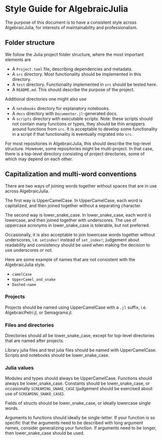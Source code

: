 # Style Guide for AlgebraicJulia

The purpose of this document is to have a consistent style across AlgebraicJulia, for interests of maintainability and professionalism.

## Folder structure

We follow the Julia project folder structure, where the most important elements are

- A `Project.toml` file, describing dependencies and metadata.
- A `src` directory. Most functionality should be implemented in this directory.
- A `test` directory. Functionality implemented in `src` should be tested here.
- A `README.md`. This should describe the purpose of the project.

Additional directories one might also use

- A `notebooks` directory for explanatory notebooks.
- A `docs` directory with `Documenter.jl`-generated docs.
- A `scripts` directory with executable scripts. Note: these scripts should not contain many functions or types, they should be thin wrappers around functions from `src`. It is acceptable to develop some functionality in a script if that functionality is eventually migrated into `src`.

For most repositories in AlgebraicJulia, this should describe the top-level structure. However, some repositories might be multi-project. In that case, there is a top-level directory consisting of project directories, some of which may depend on each other.

## Capitalization and multi-word conventions

There are two ways of joining words together without spaces that are in use across AlgebraicJulia.

The first way is UpperCamelCase. In UpperCamelCase, each word is capitalized, and then joined together without a separating character.

The second way is lower\_snake\_case. In lower\_snake\_case, each word is lowercase, and then joined together with underscores. The use of uppercase acronyms in lower\_snake\_case is tolerable, but not preferred.

Occasionally, it is also acceptable to join lowercase words together without underscores, i.e. `setindex!` instead of `set_index!`; judgement about readability and consistency should be used when making the decision to use underscores or not.

Here are some example of names that are not consistent with the AlgebraicJulia style.

- `camelCase`
- `UpperCamel_and_snake`
- `Dashed-name`

### Projects

Projects should be named using UpperCamelCase with a `.jl` suffix, i.e. AlgebraicPetri.jl, or Semagrams.jl.

### Files and directories

Directories should all be lower\_snake\_case, except for top-level directories that are named after projects.

Library julia files and test julia files should be named with UpperCamelCase. Scripts and notebooks should be lower\_snake\_case.

### Julia values

Modules and types should always be UpperCamelCase. Functions should always be lower\_snake\_case. Constants should be lower\_snake\_case, or occasionally `SCREAMING_SNAKE_CASE` (judgement should be exercised about use of `SCREAMING_SNAKE_CASE`).

Fields of structs should be lower\_snake\_case, or ideally lowercase single words.

Arguments to functions should ideally be single-letter. If your function is so specific that the arguments need to be described with long argument names, consider generalizing your function. If arguments need to be longer, then lower\_snake\_case should be used.
